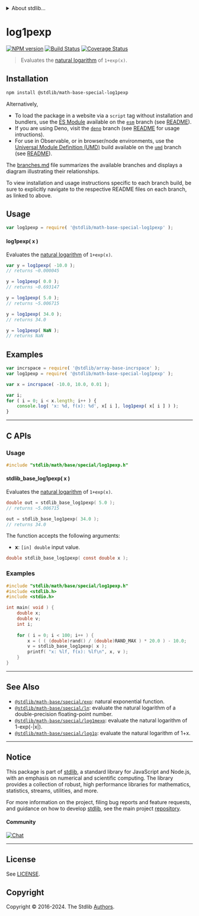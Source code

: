 <!--

@license Apache-2.0

Copyright (c) 2022 The Stdlib Authors.

Licensed under the Apache License, Version 2.0 (the "License");
you may not use this file except in compliance with the License.
You may obtain a copy of the License at

   http://www.apache.org/licenses/LICENSE-2.0

Unless required by applicable law or agreed to in writing, software
distributed under the License is distributed on an "AS IS" BASIS,
WITHOUT WARRANTIES OR CONDITIONS OF ANY KIND, either express or implied.
See the License for the specific language governing permissions and
limitations under the License.

-->


<details>
  <summary>
    About stdlib...
  </summary>
  <p>We believe in a future in which the web is a preferred environment for numerical computation. To help realize this future, we've built stdlib. stdlib is a standard library, with an emphasis on numerical and scientific computation, written in JavaScript (and C) for execution in browsers and in Node.js.</p>
  <p>The library is fully decomposable, being architected in such a way that you can swap out and mix and match APIs and functionality to cater to your exact preferences and use cases.</p>
  <p>When you use stdlib, you can be absolutely certain that you are using the most thorough, rigorous, well-written, studied, documented, tested, measured, and high-quality code out there.</p>
  <p>To join us in bringing numerical computing to the web, get started by checking us out on <a href="https://github.com/stdlib-js/stdlib">GitHub</a>, and please consider <a href="https://opencollective.com/stdlib">financially supporting stdlib</a>. We greatly appreciate your continued support!</p>
</details>

# log1pexp

[![NPM version][npm-image]][npm-url] [![Build Status][test-image]][test-url] [![Coverage Status][coverage-image]][coverage-url] <!-- [![dependencies][dependencies-image]][dependencies-url] -->

> Evaluates the [natural logarithm][@stdlib/math/base/special/ln] of `1+exp(x)`.

<section class="installation">

## Installation

```bash
npm install @stdlib/math-base-special-log1pexp
```

Alternatively,

-   To load the package in a website via a `script` tag without installation and bundlers, use the [ES Module][es-module] available on the [`esm`][esm-url] branch (see [README][esm-readme]).
-   If you are using Deno, visit the [`deno`][deno-url] branch (see [README][deno-readme] for usage intructions).
-   For use in Observable, or in browser/node environments, use the [Universal Module Definition (UMD)][umd] build available on the [`umd`][umd-url] branch (see [README][umd-readme]).

The [branches.md][branches-url] file summarizes the available branches and displays a diagram illustrating their relationships.

To view installation and usage instructions specific to each branch build, be sure to explicitly navigate to the respective README files on each branch, as linked to above.

</section>

<section class="usage">

## Usage

```javascript
var log1pexp = require( '@stdlib/math-base-special-log1pexp' );
```

#### log1pexp( x )

Evaluates the [natural logarithm][@stdlib/math/base/special/ln] of `1+exp(x)`.

```javascript
var y = log1pexp( -10.0 );
// returns ~0.000045

y = log1pexp( 0.0 );
// returns ~0.693147

y = log1pexp( 5.0 );
// returns ~5.006715

y = log1pexp( 34.0 );
// returns 34.0

y = log1pexp( NaN );
// returns NaN
```

</section>

<!-- /.usage -->

<section class="examples">

## Examples

<!-- eslint no-undef: "error" -->

```javascript
var incrspace = require( '@stdlib/array-base-incrspace' );
var log1pexp = require( '@stdlib/math-base-special-log1pexp' );

var x = incrspace( -10.0, 10.0, 0.01 );

var i;
for ( i = 0; i < x.length; i++ ) {
    console.log( 'x: %d, f(x): %d', x[ i ], log1pexp( x[ i ] ) );
}
```

</section>

<!-- /.examples -->

<!-- C interface documentation. -->

* * *

<section class="c">

## C APIs

<!-- Section to include introductory text. Make sure to keep an empty line after the intro `section` element and another before the `/section` close. -->

<section class="intro">

</section>

<!-- /.intro -->

<!-- C usage documentation. -->

<section class="usage">

### Usage

```c
#include "stdlib/math/base/special/log1pexp.h"
```

#### stdlib_base_log1pexp( x )

Evaluates the [natural logarithm][@stdlib/math/base/special/ln] of `1+exp(x)`.

```c
double out = stdlib_base_log1pexp( 5.0 );
// returns ~5.006715

out = stdlib_base_log1pexp( 34.0 );
// returns 34.0
```

The function accepts the following arguments:

-   **x**: `[in] double` input value.

```c
double stdlib_base_log1pexp( const double x );
```

</section>

<!-- /.usage -->

<!-- C API usage notes. Make sure to keep an empty line after the `section` element and another before the `/section` close. -->

<section class="notes">

</section>

<!-- /.notes -->

<!-- C API usage examples. -->

<section class="examples">

### Examples

```c
#include "stdlib/math/base/special/log1pexp.h"
#include <stdlib.h>
#include <stdio.h>

int main( void ) {
    double x;
    double v;
    int i;
    
    for ( i = 0; i < 100; i++ ) {
        x = ( ( (double)rand() / (double)RAND_MAX ) * 20.0 ) - 10.0;
        v = stdlib_base_log1pexp( x );
        printf( "x: %lf, f(x): %lf\n", x, v );
    }
}
```

</section>

<!-- /.examples -->

</section>

<!-- /.c -->

<!-- Section for related `stdlib` packages. Do not manually edit this section, as it is automatically populated. -->

<section class="related">

* * *

## See Also

-   <span class="package-name">[`@stdlib/math-base/special/exp`][@stdlib/math/base/special/exp]</span><span class="delimiter">: </span><span class="description">natural exponential function.</span>
-   <span class="package-name">[`@stdlib/math-base/special/ln`][@stdlib/math/base/special/ln]</span><span class="delimiter">: </span><span class="description">evaluate the natural logarithm of a double-precision floating-point number.</span>
-   <span class="package-name">[`@stdlib/math-base/special/log1mexp`][@stdlib/math/base/special/log1mexp]</span><span class="delimiter">: </span><span class="description">evaluate the natural logarithm of 1-exp(-\|x\|).</span>
-   <span class="package-name">[`@stdlib/math-base/special/log1p`][@stdlib/math/base/special/log1p]</span><span class="delimiter">: </span><span class="description">evaluate the natural logarithm of 1+x.</span>

</section>

<!-- /.related -->

<!-- Section for all links. Make sure to keep an empty line after the `section` element and another before the `/section` close. -->


<section class="main-repo" >

* * *

## Notice

This package is part of [stdlib][stdlib], a standard library for JavaScript and Node.js, with an emphasis on numerical and scientific computing. The library provides a collection of robust, high performance libraries for mathematics, statistics, streams, utilities, and more.

For more information on the project, filing bug reports and feature requests, and guidance on how to develop [stdlib][stdlib], see the main project [repository][stdlib].

#### Community

[![Chat][chat-image]][chat-url]

---

## License

See [LICENSE][stdlib-license].


## Copyright

Copyright &copy; 2016-2024. The Stdlib [Authors][stdlib-authors].

</section>

<!-- /.stdlib -->

<!-- Section for all links. Make sure to keep an empty line after the `section` element and another before the `/section` close. -->

<section class="links">

[npm-image]: http://img.shields.io/npm/v/@stdlib/math-base-special-log1pexp.svg
[npm-url]: https://npmjs.org/package/@stdlib/math-base-special-log1pexp

[test-image]: https://github.com/stdlib-js/math-base-special-log1pexp/actions/workflows/test.yml/badge.svg?branch=v0.2.3
[test-url]: https://github.com/stdlib-js/math-base-special-log1pexp/actions/workflows/test.yml?query=branch:v0.2.3

[coverage-image]: https://img.shields.io/codecov/c/github/stdlib-js/math-base-special-log1pexp/main.svg
[coverage-url]: https://codecov.io/github/stdlib-js/math-base-special-log1pexp?branch=main

<!--

[dependencies-image]: https://img.shields.io/david/stdlib-js/math-base-special-log1pexp.svg
[dependencies-url]: https://david-dm.org/stdlib-js/math-base-special-log1pexp/main

-->

[chat-image]: https://img.shields.io/gitter/room/stdlib-js/stdlib.svg
[chat-url]: https://app.gitter.im/#/room/#stdlib-js_stdlib:gitter.im

[stdlib]: https://github.com/stdlib-js/stdlib

[stdlib-authors]: https://github.com/stdlib-js/stdlib/graphs/contributors

[umd]: https://github.com/umdjs/umd
[es-module]: https://developer.mozilla.org/en-US/docs/Web/JavaScript/Guide/Modules

[deno-url]: https://github.com/stdlib-js/math-base-special-log1pexp/tree/deno
[deno-readme]: https://github.com/stdlib-js/math-base-special-log1pexp/blob/deno/README.md
[umd-url]: https://github.com/stdlib-js/math-base-special-log1pexp/tree/umd
[umd-readme]: https://github.com/stdlib-js/math-base-special-log1pexp/blob/umd/README.md
[esm-url]: https://github.com/stdlib-js/math-base-special-log1pexp/tree/esm
[esm-readme]: https://github.com/stdlib-js/math-base-special-log1pexp/blob/esm/README.md
[branches-url]: https://github.com/stdlib-js/math-base-special-log1pexp/blob/main/branches.md

[stdlib-license]: https://raw.githubusercontent.com/stdlib-js/math-base-special-log1pexp/main/LICENSE

<!-- <related-links> -->

[@stdlib/math/base/special/exp]: https://github.com/stdlib-js/math-base-special-exp

[@stdlib/math/base/special/ln]: https://github.com/stdlib-js/math-base-special-ln

[@stdlib/math/base/special/log1mexp]: https://github.com/stdlib-js/math-base-special-log1mexp

[@stdlib/math/base/special/log1p]: https://github.com/stdlib-js/math-base-special-log1p

<!-- </related-links> -->

</section>

<!-- /.links -->
